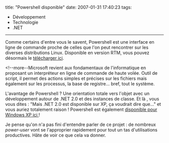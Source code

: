 title: "Powershell disponible"
date: 2007-01-31 17:40:23
tags:
  - Développement
  - Technologie
  - .NET
---

Comme certains d'entre vous le savent, Powershell est une interface en ligne de commande proche de celles que l'on peut rencontrer sur les diverses distributions Linux. Disponible en version RTM, vous pouvez désormais le [télécharger ici](//www.microsoft.com/fr-fr/download/details.aspx?id=23200).

&lt;!--more--Microsoft revient aux fondamentaux de l'informatique en proposant un interpréteur en ligne de commande de haute volée. Outil de script, il permet des actions simples et précises sur les fichiers mais également sur les processus, la base de registre&#8230; bref, tout le système.

L'avantage de Powershell&nbsp;? Une orientation totale vers l'objet avec un développement autour de .NET 2.0 et des instances de classe. Et là , vous vous dites&nbsp;: "Mais .NET 2.0 est disponible sur XP, ça voudrait dire que&#8230;" et vous auriez totalement raison&nbsp;! Powershell est également [disponible pour Windows XP ici&nbsp;](//www.microsoft.com/fr-fr/download/details.aspx?id=9591)!

Je pense qu'on n'a pas fini d'entendre parler de ce projet : de nombreux _power-user_ vont se l'approprier rapidement pour tout un tas d'utilisations productives. Hâte de voir ce que cela va donner.